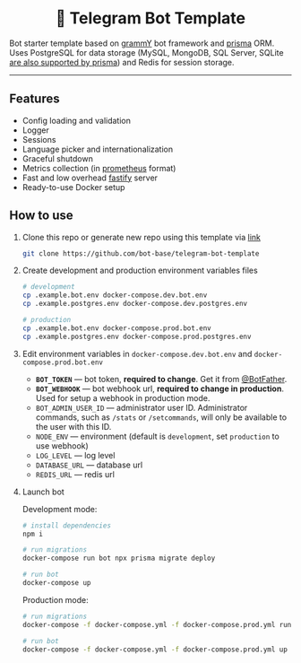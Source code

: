 <h1 align="center">🤖 Telegram Bot Template</h1>

Bot starter template based on [grammY](https://grammy.dev/) bot framework and [prisma](https://www.prisma.io/) ORM.  
Uses PostgreSQL for data storage (MySQL, MongoDB, SQL Server, SQLite [are also supported by prisma](https://www.prisma.io/docs/reference/database-reference/supported-databases)) and Redis for session storage.

---

## Features

- Config loading and validation
- Logger
- Sessions
- Language picker and internationalization
- Graceful shutdown
- Metrics collection (in [prometheus](https://prometheus.io/) format)
- Fast and low overhead [fastify](https://www.fastify.io/) server
- Ready-to-use Docker setup

## How to use

1. Clone this repo or generate new repo using this template via [link](https://github.com/bot-base/telegram-bot-template/generate)  

    ```bash
    git clone https://github.com/bot-base/telegram-bot-template
    ```

2. Create development and production environment variables files

    ```bash
    # development
    cp .example.bot.env docker-compose.dev.bot.env
    cp .example.postgres.env docker-compose.dev.postgres.env

    # production
    cp .example.bot.env docker-compose.prod.bot.env
    cp .example.postgres.env docker-compose.prod.postgres.env
    ```

3. Edit environment variables in `docker-compose.dev.bot.env` and `docker-compose.prod.bot.env`

    - **`BOT_TOKEN`** — bot token, **required to change**. Get it from [@BotFather](https://t.me/BotFather).  
    - **`BOT_WEBHOOK`** — bot webhook url, **required to change in production**. Used for setup a webhook in production mode.  
    - `BOT_ADMIN_USER_ID` — administrator user ID. Administrator commands, such as `/stats` or `/setcommands`, will only be available to the user with this ID.  
    - `NODE_ENV` — environment (default is `development`, set `production` to use webhook)  
    - `LOG_LEVEL` — log level  
    - `DATABASE_URL` — database url  
    - `REDIS_URL` — redis url  

4. Launch bot

    Development mode:

    ```bash
    # install dependencies
    npm i

    # run migrations
    docker-compose run bot npx prisma migrate deploy

    # run bot
    docker-compose up
    ```

    Production mode:

    ```bash
    # run migrations
    docker-compose -f docker-compose.yml -f docker-compose.prod.yml run bot npx prisma migrate deploy

    # run bot
    docker-compose -f docker-compose.yml -f docker-compose.prod.yml up
    ```
